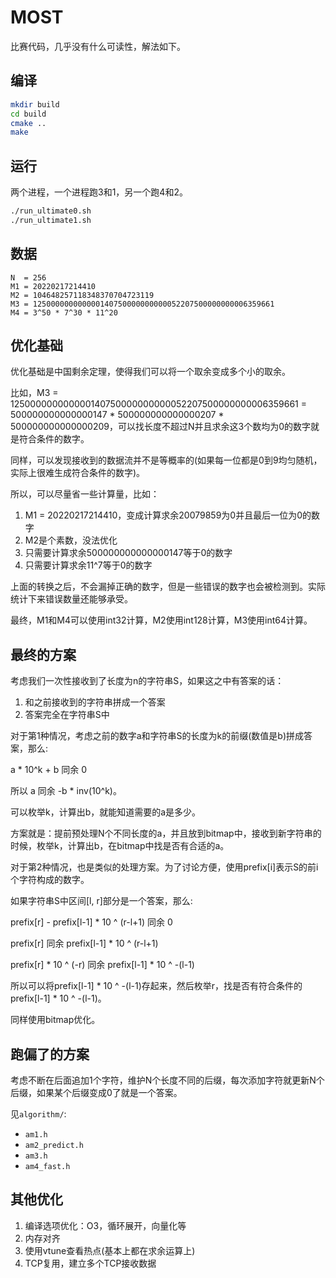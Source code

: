 # MOST

比赛代码，几乎没有什么可读性，解法如下。

## 编译

```sh
mkdir build
cd build
cmake ..
make
```

## 运行

两个进程，一个进程跑3和1，另一个跑4和2。

```sh
./run_ultimate0.sh
./run_ultimate1.sh
```

## 数据

```
N  = 256
M1 = 20220217214410
M2 = 104648257118348370704723119
M3 = 125000000000000140750000000000052207500000000006359661
M4 = 3^50 * 7^30 * 11^20
```

## 优化基础

优化基础是中国剩余定理，使得我们可以将一个取余变成多个小的取余。

比如，M3 = 125000000000000140750000000000052207500000000006359661 = 500000000000000147 * 500000000000000207 * 500000000000000209，可以找长度不超过N并且求余这3个数均为0的数字就是符合条件的数字。

同样，可以发现接收到的数据流并不是等概率的(如果每一位都是0到9均匀随机，实际上很难生成符合条件的数字)。

所以，可以尽量省一些计算量，比如：

1. M1 = 20220217214410，变成计算求余20079859为0并且最后一位为0的数字
2. M2是个素数，没法优化
3. 只需要计算求余500000000000000147等于0的数字
4. 只需要计算求余11^7等于0的数字

上面的转换之后，不会漏掉正确的数字，但是一些错误的数字也会被检测到。实际统计下来错误数量还能够承受。

最终，M1和M4可以使用int32计算，M2使用int128计算，M3使用int64计算。

## 最终的方案

考虑我们一次性接收到了长度为n的字符串S，如果这之中有答案的话：

1. 和之前接收到的字符串拼成一个答案
2. 答案完全在字符串S中

对于第1种情况，考虑之前的数字a和字符串S的长度为k的前缀(数值是b)拼成答案，那么:

a * 10^k + b 同余 0

所以 a 同余 -b * inv(10^k)。

可以枚举k，计算出b，就能知道需要的a是多少。

方案就是：提前预处理N个不同长度的a，并且放到bitmap中，接收到新字符串的时候，枚举k，计算出b，在bitmap中找是否有合适的a。

对于第2种情况，也是类似的处理方案。为了讨论方便，使用prefix[i]表示S的前i个字符构成的数字。

如果字符串S中区间[l, r]部分是一个答案，那么:

prefix[r] - prefix[l-1] * 10 ^ (r-l+1) 同余 0

prefix[r] 同余 prefix[l-1] * 10 ^ (r-l+1)

prefix[r] * 10 ^ (-r) 同余 prefix[l-1] * 10 ^ -(l-1)

所以可以将prefix[l-1] * 10 ^ -(l-1)存起来，然后枚举r，找是否有符合条件的prefix[l-1] * 10 ^ -(l-1)。

同样使用bitmap优化。

## 跑偏了的方案

考虑不断在后面追加1个字符，维护N个长度不同的后缀，每次添加字符就更新N个后缀，如果某个后缀变成0了就是一个答案。

见`algorithm/`:

- `am1.h`
- `am2_predict.h`
- `am3.h`
- `am4_fast.h`

## 其他优化

1. 编译选项优化：O3，循环展开，向量化等
2. 内存对齐
3. 使用vtune查看热点(基本上都在求余运算上)
4. TCP复用，建立多个TCP接收数据
